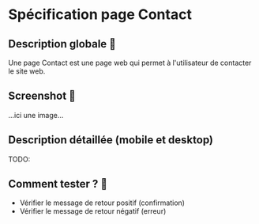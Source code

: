 # Spécification page Contact

## Description globale 📝

Une page Contact est une page web qui permet à l'utilisateur de contacter le site web.

## Screenshot 📸

...ici une image...

## Description détaillée (mobile et desktop)

TODO:

## Comment tester ? 🧪

- Vérifier le message de retour positif (confirmation)
- Vérifier le message de retour négatif (erreur)
